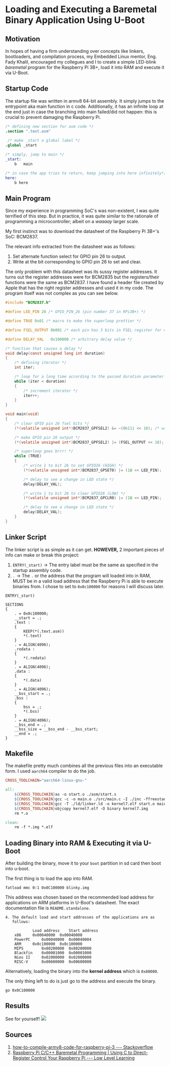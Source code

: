# Loading and Executing a Baremetal Binary Application Using U-Boot

## Motivation
In hopes of having a firm understanding over concepts like linkers, bootloaders, and compilation process, my Embedded Linux mentor, Eng. Fady Khalil, encouraged my collegues and I to create a simple LED-blink *baremetal* program for the Raspberry Pi 3B+, load it into RAM and execute it via U-Boot. 

## Startup Code
The startup file was written in armv8 64-bit assembly. It simply jumps to the entrypoint aka main function in c code. Additionally, it has an infinite loop at the end just in case the branching into main failed/did not happen: this is crucial to prevent damaging the Raspberry Pi.

```s
/* defining new section for asm code */
.section ".text.asm"
 
 /* make _start a global label */
.global _start

/* simply, jump to main */
_start:
	b	main

/* in case the app tries to return, keep jumping into here infinitely*/
here:
	b here
```

## Main Program
Since my experience in programming SoC's was non-existent, I was quite terrified of this step. But in practice, it was quite similar to the rationale of programming a microcontroller; albeit on a *waaaay* larger scale.

My first instinct was to download the datasheet of the Raspberry Pi 3B+'s SoC: BCM2837. 

The relevant info extracted from the datasheet was as follows:
1. Set alternate function select for GPIO pin 26 to output.
1. Write at the bit corresponding to GPIO pin 26 to set and clear.

The only problem with this datasheet was its sussy register addresses. It turns out the register addresses were for BCM2835 but the registers/their functions were the same as BCM2837. I have found a header file created by Apple that has the right register addresses and used it in my code. The program itself was not complex as you can see below.

```c
#include "BCM2837.h"

#define LED_PIN 26 /* GPIO_PIN_26 (pin number 37 in RPi3B+) */

#define TRUE 0x01 /* macro to make the superloop prettier */

#define FSEL_OUTPUT 0b001 /* each pin has 3 bits in FSEL register for mode selection */

#define DELAY_VAL   0x100000 /* arbitrary delay value */

/* function that causes a delay */
void delay(const unsigned long int duration)
{
    /* defining iterator */
    int iter;

    /* loop for a long time according to the passed duration parameter */
    while (iter < duration)
    {
        /* increment iterator */
        iter++;
    }
}

void main(void)
{    
    /* clear GPIO pin 26 fsel bits */
    (*(volatile unsigned int*)BCM2837_GPFSEL2) &= ~(0b111 << 18); /* write 001 in bit 18,19,20 */

    /* make GPIO pin 26 output */
    (*(volatile unsigned int*)BCM2837_GPFSEL2) |= (FSEL_OUTPUT << 18); /* write 001 in bit 18,19,20 */

    /* superloop goes brrr! */
    while (TRUE)
    {
        /* write 1 to bit 26 to set GPIO26 (HIGH) */
        (*(volatile unsigned int*)BCM2837_GPSET0) |= (1U << LED_PIN);

        /* delay to see a change in LED state */
        delay(DELAY_VAL);

        /* write 1 to bit 26 to clear GPIO26 (LOW) */
        (*(volatile unsigned int*)BCM2837_GPCLR0) |= (1U << LED_PIN);

        /* delay to see a change in LED state */
        delay(DELAY_VAL);
    }
}
```

## Linker Script
The linker script is as simple as it can get. **HOWEVER,** 2 important pieces of info can make or break this project:

1. `ENTRY(_start)` &rarr; The entry label must be the same as specified in the startup assembly code.
1. `.` &rarr; The `.` or the address that the program will loaded into in RAM, MUST be in a valid load address that the Raspberry Pi is able to execute binaries from. I chose to set to `0x0c100000` for reasons I will discuss later.

```ld
ENTRY(_start)
 
SECTIONS
{
    . = 0x0c100000;
    __start = .;
    .text :
    {
        KEEP(*(.text.asm))
        *(.text)
    }
    . = ALIGN(4096);
    .rodata :
    {
        *(.rodata)
    }
    . = ALIGN(4096);
    .data :
    {
        *(.data)
    }
    . = ALIGN(4096);
    __bss_start = .;
    .bss :
    {
        bss = .;
        *(.bss)
    }
    . = ALIGN(4096); 
    __bss_end = .;
    __bss_size = __bss_end - __bss_start;
    __end = .;
}
```

## Makefile
The makefile pretty much combines all the previous files into an executable form. I used `aarch64` compiler to do the job.
```makefile
CROSS_TOOLCHAIN="aarch64-linux-gnu-"

all:
	${CROSS_TOOLCHAIN}as -o start.o ./asm/start.s
	${CROSS_TOOLCHAIN}gcc -c -o main.o ./src/main.c -I ./inc -ffreestanding -O0 -nostdlib -g
	${CROSS_TOOLCHAIN}gcc -T ./ld/linker.ld -o kernel7.elf start.o main.o -ffreestanding -O0 -nostdlib -lgcc -g
	${CROSS_TOOLCHAIN}objcopy kernel7.elf -O binary kernel7.img
	rm *.o

clean:
	rm -f *.img *.elf
```

## Loading Binary into RAM & Executing it via U-Boot
After building the binary, move it to your `boot` partition in sd card then boot into u-boot.

The first thing is to load the app into RAM.
```
fatload mmc 0:1 0x0C100000 blinky.img
```

This address was chosen based on the recommended load address for applications on ARM platforms in U-Boot's datasheet. The exact documentation file is `README.standalone`.
```
4. The default load and start addresses of the applications are as
   follows:

			Load address	Start address
	x86		0x00040000	0x00040000
	PowerPC		0x00040000	0x00040004
	ARM		0x0c100000	0x0c100000
	MIPS		0x80200000	0x80200000
	Blackfin	0x00001000	0x00001000
	Nios II		0x02000000	0x02000000
	RISC-V		0x00600000	0x00600000
```

Alternatively, loading the binary into the **kernel address** which is `0x80000`.

The only thing left to do is just go to the address and execute the binary.

```
go 0x0C100000
```

## Results
See for yourself!
![](./README_Photos/loadapp.jpeg)

## Sources
1. [how-to-compile-armv8-code-for-raspberry-pi-3 --- Stackoverflow](https://stackoverflow.com/questions/55560598/how-to-compile-armv8-code-for-raspberry-pi-3)
1. [Raspberry Pi C/C++ Baremetal Programming | Using C to Direct-Register Control Your Raspberry Pi --- Low Level Learning](https://www.youtube.com/watch?v=mshVdGlGwBs&t=337s)